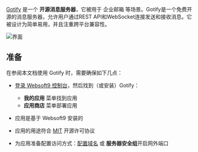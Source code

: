 [Gotify](https://gotify.net) 是一个 **开源消息服务器**，它被用于 企业邮箱  等场景。Gotify是一个免费开源的消息服务器，允许用户通过REST API和WebSocket连接发送和接收消息。它被设计为简单易用，并且注重跨平台兼容性。


![界面](https://libs.websoft9.com/Websoft9/DocsPicture/zh/gotify/gotify-gui-websoft9.png)


## 准备

在参阅本文档使用 Gotify 时，需要确保如下几点：

- [登录 Websoft9 控制台](./login-console)，然后找到（或安装）Gotify：
  - **我的应用** 菜单找到应用 
  - **应用商店** 菜单部署应用

- 应用是基于 Websoft9 安装的


- 应用的用途符合 [MIT](https://opensource.org/licenses/MIT) 开源许可协议


- 为应用准备配置访问方式：[配置域名](./domain-set) 或 **服务器安全组**开启网外端口